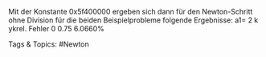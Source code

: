 Mit der Konstante 0x5f400000 ergeben sich dann für den Newton-Schritt ohne Division für die beiden
Beispielprobleme folgende Ergebnisse:
a1= 2
k ykrel. Fehler
0 0.75 6.0660%

   Tags & Topics:
   #Newton